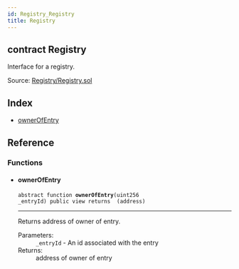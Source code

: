 ```yaml
---
id: Registry_Registry
title: Registry
---
```


<div class="contract-doc"><div class="contract"><h2 class="contract-header"><span class="contract-kind">contract</span> Registry</h2><p class="description">Interface for a registry.</p><div class="source">Source: <a href="https://github.com/TallaBotChain/botchain/blob/v0.1.0/contracts/Registry/Registry.sol" target="_blank">Registry/Registry.sol</a></div></div><div class="index"><h2>Index</h2><ul><li><a href="Registry_Registry.html#ownerOfEntry">ownerOfEntry</a></li></ul></div><div class="reference"><h2>Reference</h2><div class="functions"><h3>Functions</h3><ul><li><div class="item function"><span id="ownerOfEntry" class="anchor-marker"></span><h4 class="name">ownerOfEntry</h4><div class="body"><code class="signature"><span>abstract </span>function <strong>ownerOfEntry</strong><span>(uint256 _entryId) </span><span>public </span><span>view </span><span>returns  (address) </span></code><hr/><div class="description"><p>Returns address of owner of entry.</p></div><dl><dt><span class="label-parameters">Parameters:</span></dt><dd><div><code>_entryId</code> - An id associated with the entry</div></dd><dt><span class="label-return">Returns:</span></dt><dd>address of owner of entry</dd></dl></div></div></li></ul></div></div></div>
